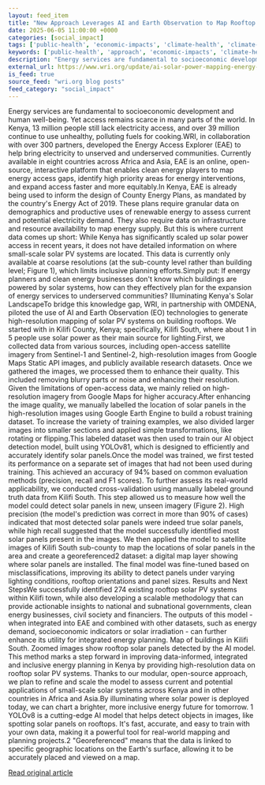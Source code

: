 ```yaml
---
layout: feed_item
title: "New Approach Leverages AI and Earth Observation to Map Rooftop Solar Access in Kenya"
date: 2025-06-05 11:00:00 +0000
categories: [social_impact]
tags: ['public-health', 'economic-impacts', 'climate-health', 'climate-costs', 'renewable-energy', 'clean-energy', 'solar-power']
keywords: ['public-health', 'approach', 'economic-impacts', 'climate-health', 'earth', 'climate-costs', 'leverages', 'renewable-energy']
description: "Energy services are fundamental to socioeconomic development and human well-being"
external_url: https://www.wri.org/update/ai-solar-power-mapping-energy-access-explorer
is_feed: true
source_feed: "wri.org blog posts"
feed_category: "social_impact"
---
```


Energy services are fundamental to socioeconomic development and human well-being. Yet access remains scarce in many parts of the world. In Kenya, 13 million people still lack electricity access, and over 39 million continue to use unhealthy, polluting fuels for cooking.WRI, in collaboration with over 300 partners, developed the Energy Access Explorer (EAE) to help bring electricity to unserved and underserved communities. Currently available in eight countries across Africa and Asia, EAE is an online, open-source, interactive platform that enables clean energy players to map energy access gaps, identify high priority areas for energy interventions, and expand access faster and more equitably.In Kenya, EAE is already being used to inform the design of County Energy Plans, as mandated by the country's Energy Act of 2019. These plans require granular data on demographics and productive uses of renewable energy to assess current and potential electricity demand. They also require data on infrastructure and resource availability to map energy supply. But this is where current data comes up short: While Kenya has significantly scaled up solar power access in recent years, it does not have detailed information on where small-scale solar PV systems are located. This data is currently only available at coarse resolutions (at the sub-county level rather than building level; Figure 1), which limits inclusive planning efforts.Simply put: If energy planners and clean energy businesses don't know which buildings are powered by solar systems, how can they effectively plan for the expansion of energy services to underserved communities? Illuminating Kenya's Solar LandscapeTo bridge this knowledge gap, WRI, in partnership with OMDENA, piloted the use of AI and Earth Observation (EO) technologies to generate high-resolution mapping of solar PV systems on building rooftops. We started with in Kilifi County, Kenya; specifically, Kilifi South, where about 1 in 5 people use solar power as their main source for lighting.First, we collected data from various sources, including open-access satellite imagery from Sentinel-1 and Sentinel-2, high-resolution images from Google Maps Static API images, and publicly available research datasets. Once we gathered the images, we processed them to enhance their quality. This included removing blurry parts or noise and enhancing their resolution. Given the limitations of open-access data, we mainly relied on high-resolution imagery from Google Maps for higher accuracy.After enhancing the image quality, we manually labelled the location of solar panels in the high-resolution images using Google Earth Engine to build a robust training dataset. To increase the variety of training examples, we also divided larger images into smaller sections and applied simple transformations, like rotating or flipping.This labeled dataset was then used to train our AI object detection model, built using YOLOv81, which is designed to efficiently and accurately identify solar panels.Once the model was trained, we first tested its performance on a separate set of images that had not been used during training. This achieved an accuracy of 94% based on common evaluation methods (precision, recall and F1 scores). To further assess its real-world applicability, we conducted cross-validation using manually labeled ground truth data from Kilifi South. This step allowed us to measure how well the model could detect solar panels in new, unseen imagery (Figure 2). High precision (the model's prediction was correct in more than 90% of cases) indicated that most detected solar panels were indeed true solar panels, while high recall suggested that the model successfully identified most solar panels present in the images. We then applied the model to satellite images of Kilifi South sub-county to map the locations of solar panels in the area and create a georeferenced2 dataset: a digital map layer showing where solar panels are installed. The final model was fine-tuned based on misclassifications, improving its ability to detect panels under varying lighting conditions, rooftop orientations and panel sizes. Results and Next StepsWe successfully identified 274 existing rooftop solar PV systems within Kilifi town, while also developing a scalable methodology that can provide actionable insights to national and subnational governments, clean energy businesses, civil society and financiers. The outputs of this model - when integrated into EAE and combined with other datasets, such as energy demand, socioeconomic indicators or solar irradiation - can further enhance its utility for integrated energy planning. Map of buildings in Kilifi South. Zoomed images show rooftop solar panels detected by the AI model. This method marks a step forward in improving data-informed, integrated and inclusive energy planning in Kenya by providing high-resolution data on rooftop solar PV systems. Thanks to our modular, open-source approach, we plan to refine and scale the model to assess current and potential applications of small-scale solar systems across Kenya and in other countries in Africa and Asia.By illuminating where solar power is deployed today, we can chart a brighter, more inclusive energy future for tomorrow.&nbsp;1 YOLOv8 is a cutting-edge AI model that helps detect objects in images, like spotting solar panels on rooftops. It's fast, accurate, and easy to train with your own data, making it a powerful tool for real-world mapping and planning projects.2 \"Georeferenced\" means that the data is linked to specific geographic locations on the Earth's surface, allowing it to be accurately placed and viewed on a map.

[Read original article](https://www.wri.org/update/ai-solar-power-mapping-energy-access-explorer)
